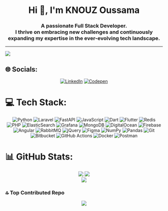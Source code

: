 <h1 align="center">Hi 👋, I'm KNOUZ Oussama</h1>
<h3 align="center">A passionate Full Stack Developer. <br> I thrive on embracing new challenges and continuously expanding my expertise in the ever-evolving tech landscape.</h3>


---
[![](https://visitcount.itsvg.in/api?id=Osama-kn&icon=0&color=9)](https://visitcount.itsvg.in)


## 🌐 Socials:
<div style="text-align: center;" >

[![LinkedIn](https://img.shields.io/badge/LinkedIn-%230077B5.svg?logo=linkedin&logoColor=white)](https://linkedin.com/in/oussama-knouz) [![Codepen](https://img.shields.io/badge/Codepen-000000?style=for-the-badge&logo=codepen&logoColor=white)](https://codepen.io/ycama_) 

</div>

# 💻 Tech Stack:

<div style="text-align: center;" >

![Python](https://img.shields.io/badge/python-3670A0?style=for-the-badge&logo=python&logoColor=ffdd54) ![Laravel](https://img.shields.io/badge/laravel-%23FF2D20.svg?style=for-the-badge&logo=laravel&logoColor=white) ![FastAPI](https://img.shields.io/badge/FastAPI-005571?style=for-the-badge&logo=fastapi) ![JavaScript](https://img.shields.io/badge/javascript-%23323330.svg?style=for-the-badge&logo=javascript&logoColor=%23F7DF1E) ![Dart](https://img.shields.io/badge/dart-%230175C2.svg?style=for-the-badge&logo=dart&logoColor=white) ![Flutter](https://img.shields.io/badge/Flutter-%2302569B.svg?style=for-the-badge&logo=Flutter&logoColor=white) ![Redis](https://img.shields.io/badge/redis-%23DD0031.svg?style=for-the-badge&logo=redis&logoColor=white) ![PHP](https://img.shields.io/badge/php-%23777BB4.svg?style=for-the-badge&logo=php&logoColor=white) ![ElasticSearch](https://img.shields.io/badge/-ElasticSearch-005571?style=for-the-badge&logo=elasticsearch) ![Grafana](https://img.shields.io/badge/grafana-%23F46800.svg?style=for-the-badge&logo=grafana&logoColor=white) ![MongoDB](https://img.shields.io/badge/MongoDB-%234ea94b.svg?style=for-the-badge&logo=mongodb&logoColor=white) ![DigitalOcean](https://img.shields.io/badge/DigitalOcean-%230167ff.svg?style=for-the-badge&logo=digitalOcean&logoColor=white) ![Firebase](https://img.shields.io/badge/firebase-%23039BE5.svg?style=for-the-badge&logo=firebase) ![Angular](https://img.shields.io/badge/angular-%23DD0031.svg?style=for-the-badge&logo=angular&logoColor=white) ![RabbitMQ](https://img.shields.io/badge/rabbitmq-FF6600?style=for-the-badge&logo=rabbitmq&logoColor=white) ![jQuery](https://img.shields.io/badge/jquery-%230769AD.svg?style=for-the-badge&logo=jquery&logoColor=white) ![Figma](https://img.shields.io/badge/figma-%23F24E1E.svg?style=for-the-badge&logo=figma&logoColor=white) ![NumPy](https://img.shields.io/badge/numpy-%23013243.svg?style=for-the-badge&logo=numpy&logoColor=white) ![Pandas](https://img.shields.io/badge/pandas-%23150458.svg?style=for-the-badge&logo=pandas&logoColor=white) ![Git](https://img.shields.io/badge/git-%23F05033.svg?style=for-the-badge&logo=git&logoColor=white) ![Bitbucket](https://img.shields.io/badge/bitbucket-%230047B3.svg?style=for-the-badge&logo=bitbucket&logoColor=white) ![GitHub Actions](https://img.shields.io/badge/github%20actions-%232671E5.svg?style=for-the-badge&logo=githubactions&logoColor=white) ![Docker](https://img.shields.io/badge/docker-%230db7ed.svg?style=for-the-badge&logo=docker&logoColor=white) ![Postman](https://img.shields.io/badge/Postman-FF6C37?style=for-the-badge&logo=postman&logoColor=white)
</div>

# 📊 GitHub Stats:

<div style="text-align: center;" >

![](https://github-readme-stats.vercel.app/api?username=Osama-kn&theme=dark&hide_border=false&include_all_commits=true&count_private=true)
![](https://github-readme-streak-stats.herokuapp.com/?user=Osama-kn&theme=dark&hide_border=false)<br/>
![](https://github-readme-stats.vercel.app/api/top-langs/?username=Osama-kn&theme=dark&hide_border=false&include_all_commits=true&count_private=true&layout=compact)

</div>

### 🔝 Top Contributed Repo

<div style="text-align: center;" >

![](https://github-contributor-stats.vercel.app/api?username=Osama-kn&limit=5&theme=dark&combine_all_yearly_contributions=true)

</div>
